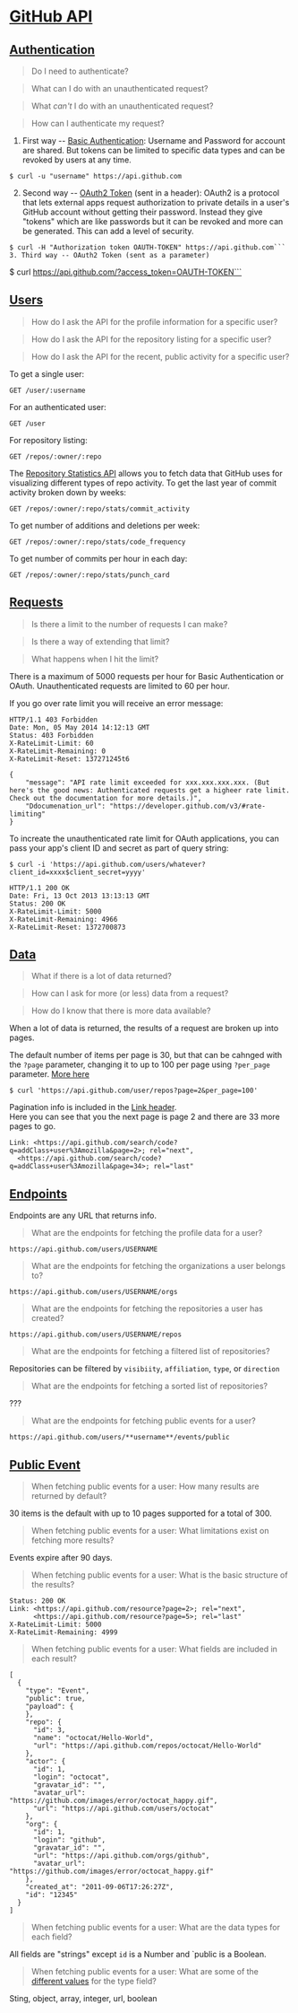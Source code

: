 # [GitHub API](https://developer.github.com/v3/)

## [Authentication](https://developer.github.com/v3/#authentication)

> Do I need to authenticate?

> What can I do with an unauthenticated request?

> What _can't_ I do with an unauthenticated request?

> How can I authenticate my request?

1. First way -- [Basic Authentication](https://developer.github.com/v3/auth/#basic-authentication): Username and Password for account are shared. But tokens can be limited to specific data types and can be revoked by users at any time.
```
$ curl -u "username" https://api.github.com
```
2. Second way -- [OAuth2 Token](https://developer.github.com/v3/oauth/) (sent in a header): OAuth2 is a protocol that lets external apps request authorization to private details in a user's GitHub account without getting their password. Instead they give "tokens" which are like passwords but it can be revoked and more can be generated. This can add a level of security.
```
$ curl -H "Authorization token OAUTH-TOKEN" https://api.github.com```
3. Third way -- OAuth2 Token (sent as a parameter)
```
$ curl https://api.github.com/?access_token=OAUTH-TOKEN```

## [Users](https://developer.github.com/v3/users/)

> How do I ask the API for the profile information for a specific user?

> How do I ask the API for the repository listing for a specific user?

> How do I ask the API for the recent, public activity for a specific user?

To get a single user:
```
GET /user/:username
```
For an authenticated user:
```
GET /user
```
For repository listing:
```
GET /repos/:owner/:repo
```
The [Repository Statistics API](https://developer.github.com/v3/repos/statistics/) allows you to fetch data that GitHub uses for visualizing different types of repo activity.
To get the last year of commit activity broken down by weeks:
```
GET /repos/:owner/:repo/stats/commit_activity
```
To get number of additions and deletions per week:
```
GET /repos/:owner/:repo/stats/code_frequency
```
To get number of commits per hour in each day:
```
GET /repos/:owner/:repo/stats/punch_card
```

## [Requests](https://developer.github.com/v3/#pagination)

>Is there a limit to the number of requests I can make?

>Is there a way of extending that limit?

>What happens when I hit the limit?

There is a maximum of 5000 requests per hour for Basic Authentication or OAuth.  Unauthenticated requests are limited to 60 per hour.  

If you go over rate limit you will receive an error message:
```
HTTP/1.1 403 Forbidden
Date: Mon, 05 May 2014 14:12:13 GMT
Status: 403 Forbidden
X-RateLimit-Limit: 60
X-RateLimit-Remaining: 0
X-RateLimit-Reset: 137271245t6

{
    "message": "API rate limit exceeded for xxx.xxx.xxx.xxx. (But here's the good news: Authenticated requests get a higheer rate limit.  Check out the documentation for more details.)",
    "Ddocumenation_url": "https://developer.github.com/v3/#rate-limiting"
}
```

To increate the unauthenticated rate limit for OAuth applications, you can pass your app's client ID and secret as part of query string:
```
$ curl -i 'https://api.github.com/users/whatever?client_id=xxxx$client_secret=yyyy'

HTTP/1.1 200 OK
Date: Fri, 13 Oct 2013 13:13:13 GMT
Status: 200 OK
X-RateLimit-Limit: 5000
X-RateLimit-Remaining: 4966
X-RateLimit-Reset: 1372700873
```

## [Data](https://developer.github.com/v3/#pagination)

>What if there is a lot of data returned?

>How can I ask for more (or less) data from a request?

>How do I know that there is more data available?

When a lot of data is returned, the results of a request are broken up into pages.

The default number of items per page is 30, but that can be cahnged with the `?page` parameter, changing it to up to 100 per page using `?per_page` parameter. [More here](https://developer.github.com/guides/traversing-with-pagination/)
```
$ curl 'https://api.github.com/user/repos?page=2&per_page=100'
```
Pagination info is included in the [Link header](http://tools.ietf.org/html/rfc5988).  
Here you can see that you the next page is page 2 and there are 33 more pages to go.
```
Link: <https://api.github.com/search/code?q=addClass+user%3Amozilla&page=2>; rel="next",
  <https://api.github.com/search/code?q=addClass+user%3Amozilla&page=34>; rel="last"
```

## [Endpoints](https://developer.github.com/v3/enterprise/#endpoint-urls)
Endpoints are any URL that returns info.

>What are the endpoints for fetching the profile data for a user?

```
https://api.github.com/users/USERNAME
```

>What are the endpoints for fetching the organizations a user belongs to?

```
https://api.github.com/users/USERNAME/orgs
```

>What are the endpoints for fetching the repositories a user has created?

```
https://api.github.com/users/USERNAME/repos
```
>What are the endpoints for fetching a filtered list of repositories?

Repositories can be filtered by `visibiity`, `affiliation`, `type`, or `direction`

>What are the endpoints for fetching a sorted list of repositories?

???

>What are the endpoints for fetching public events for a user?

```
https://api.github.com/users/**username**/events/public
```

## [Public Event](https://developer.github.com/v3/activity/events/)

>When fetching public events for a user: How many results are returned by default?

30 items is the default with up to 10 pages supported for a total of 300.

>When fetching public events for a user: What limitations exist on fetching more results?

Events expire after 90 days.

>When fetching public events for a user: What is the basic structure of the results?
```
Status: 200 OK
Link: <https://api.github.com/resource?page=2>; rel="next",
      <https://api.github.com/resource?page=5>; rel="last"
X-RateLimit-Limit: 5000
X-RateLimit-Remaining: 4999
```

>When fetching public events for a user: What fields are included in each result?

```
[
  {
    "type": "Event",
    "public": true,
    "payload": {
    },
    "repo": {
      "id": 3,
      "name": "octocat/Hello-World",
      "url": "https://api.github.com/repos/octocat/Hello-World"
    },
    "actor": {
      "id": 1,
      "login": "octocat",
      "gravatar_id": "",
      "avatar_url": "https://github.com/images/error/octocat_happy.gif",
      "url": "https://api.github.com/users/octocat"
    },
    "org": {
      "id": 1,
      "login": "github",
      "gravatar_id": "",
      "url": "https://api.github.com/orgs/github",
      "avatar_url": "https://github.com/images/error/octocat_happy.gif"
    },
    "created_at": "2011-09-06T17:26:27Z",
    "id": "12345"
  }
]
```

>When fetching public events for a user: What are the data types for each field?

All fields are "strings" except `id` is a Number and `public is a Boolean.

>When fetching public events for a user: What are some of the [different values](https://developer.github.com/v3/activity/events/types/) for the type field?

Sting, object, array, integer, url, boolean

